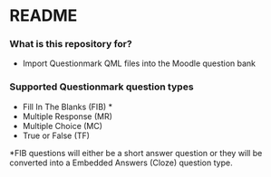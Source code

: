 # README #

### What is this repository for? ###

* Import Questionmark QML files into the Moodle question bank

### Supported Questionmark question types ###

* Fill In The Blanks (FIB) *
* Multiple Response (MR)
* Multiple Choice (MC)
* True or False (TF)

*FIB questions will either be a short answer question or they will be converted into a Embedded Answers (Cloze) question type.
